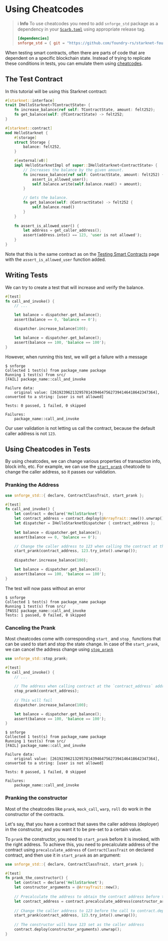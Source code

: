# Using Cheatcodes

> ℹ️ **Info**
> To use cheatcodes you need to add `snforge_std` package as a dependency in
> your [`Scarb.toml`](https://docs.swmansion.com/scarb/docs/guides/dependencies.html#adding-a-dependency) 
> using appropriate release tag.
>```toml
> [dependencies]
> snforge_std = { git = "https://github.com/foundry-rs/starknet-foundry.git", tag = "v0.5.0" }
> ```

When testing smart contracts, often there are parts of code that are dependent on a specific blockchain state.
Instead of trying to replicate these conditions in tests, you can emulate them
using [cheatcodes](../appendix/cheatcodes.md).

## The Test Contract

In this tutorial will be using this Starknet contract:

```rust
#[starknet::interface]
trait IHelloStarknet<TContractState> {
    fn increase_balance(ref self: TContractState, amount: felt252);
    fn get_balance(self: @TContractState) -> felt252;
}

#[starknet::contract]
mod HelloStarknet {
    #[storage]
    struct Storage {
        balance: felt252,
    }

    #[external(v0)]
    impl HelloStarknetImpl of super::IHelloStarknet<ContractState> {
        // Increases the balance by the given amount.
        fn increase_balance(ref self: ContractState, amount: felt252) {
            assert_is_allowed_user();
            self.balance.write(self.balance.read() + amount);
        }

        // Gets the balance. 
        fn get_balance(self: @ContractState) -> felt252 {
            self.balance.read()
        }
    }
    
    fn assert_is_allowed_user() {
        let address = get_caller_address();
        assert(address.into() == 123, 'user is not allowed');
    }
}
```

Note that this is the same contract as on the [Testing Smart Contracts](./testing.md) page with
the `assert_is_allowed_user` function added.

## Writing Tests

We can try to create a test that will increase and verify the balance.

```rust
#[test]
fn call_and_invoke() {
    // ...

    let balance = dispatcher.get_balance();
    assert(balance == 0, 'balance == 0');

    dispatcher.increase_balance(100);

    let balance = dispatcher.get_balance();
    assert(balance == 100, 'balance == 100');
}
```

However, when running this test, we will get a failure with a message

```shell
$ snforge
Collected 1 test(s) from package_name package
Running 1 test(s) from src/
[FAIL] package_name::call_and_invoke

Failure data:
    original value: [2619239621329578143946475627394146418642347364], converted to a string: [user is not allowed]

Tests: 0 passed, 1 failed, 0 skipped

Failures:
    package_name::call_and_invoke
```

Our user validation is not letting us call the contract, because the default caller address is not `123`.

## Using Cheatcodes in Tests

By using cheatcodes, we can change various properties of transaction info, block info, etc.
For example, we can use the [`start_prank`](../appendix/cheatcodes/start_prank.md) cheatcode to change the caller
address,
so it passes our validation.

### Pranking the Address

```rust
use snforge_std::{ declare, ContractClassTrait, start_prank };

#[test]
fn call_and_invoke() {
    let contract = declare('HelloStarknet');
    let contract_address = contract.deploy(@ArrayTrait::new()).unwrap();
    let dispatcher = IHelloStarknetDispatcher { contract_address };
    
    let balance = dispatcher.get_balance();
    assert(balance == 0, 'balance == 0');

    // Change the caller address to 123 when calling the contract at the `contract_address` address
    start_prank(contract_address, 123.try_into().unwrap());
    
    dispatcher.increase_balance(100);

    let balance = dispatcher.get_balance();
    assert(balance == 100, 'balance == 100');
}
```

The test will now pass without an error

```shell
$ snforge
Collected 1 test(s) from package_name package
Running 1 test(s) from src/
[PASS] package_name::call_and_invoke
Tests: 1 passed, 0 failed, 0 skipped
```

### Canceling the Prank

Most cheatcodes come with corresponding `start_` and `stop_` functions that can be used to start and stop the state
change.
In case of the `start_prank`, we can cancel the address change
using [`stop_prank`](../appendix/cheatcodes/stop_prank.md)

```rust
use snforge_std::stop_prank;

#[test]
fn call_and_invoke() {
    // ...
    
    // The address when calling contract at the `contract_address` address will no longer be changed
    stop_prank(contract_address);
    
    // This will fail
    dispatcher.increase_balance(100);

    let balance = dispatcher.get_balance();
    assert(balance == 100, 'balance == 100');
}
```

```shell
$ snforge
Collected 1 test(s) from package_name package
Running 1 test(s) from src/
[FAIL] package_name::call_and_invoke

Failure data:
    original value: [2619239621329578143946475627394146418642347364], converted to a string: [user is not allowed]

Tests: 0 passed, 1 failed, 0 skipped

Failures:
    package_name::call_and_invoke
```

### Pranking the constructor

Most of the cheatcodes like `prank`, `mock_call`, `warp`, `roll` do work in the constructor of the contracts.

Let's say, that you have a contract that saves the caller address (deployer) in the constructor, and you want it to be pre-set to a certain value.

To `prank` the constructor, you need to `start_prank` before it is invoked, with the right address. 
To achieve this, you need to precalculate address of the contract using `precalculate_address` of `ContractClassTrait` on declared contract,
and then use it in `start_prank` as an argument:


```rust
use snforge_std::{ declare, ContractClassTrait, start_prank };

#[test]
fn prank_the_constructor() {
    let contract = declare('HelloStarknet');
    let constructor_arguments = @ArrayTrait::new();
    
    // Precalculate the address to obtain the contract address before the constructor call (deploy) itself
    let contract_address = contract.precalculate_address(constructor_arguments); 
    
    // Change the caller address to 123 before the call to contract.deploy
    start_prank(contract_address, 123.try_into().unwrap());
    
    // The constructor will have 123 set as the caller address 
    contract.deploy(constructor_arguments).unwrap();
}
```
